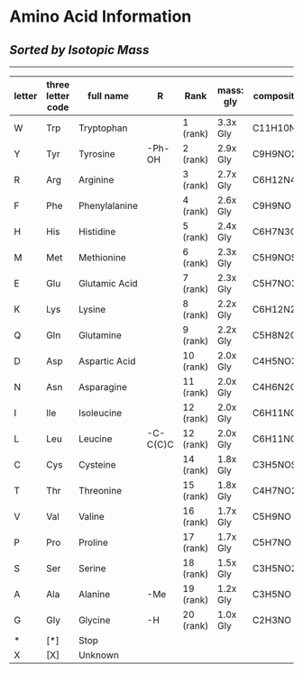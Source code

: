 # Amino Acid Information
## *Sorted by Isotopic Mass*
---
letter|three letter code|full name|R|Rank|mass: gly|composition|average mass|c|h|n|basic|Hydrophobic|Polar
------|-----------------|---------|-|----|---------|-----------|------------|-|-|-|-----|-----------|-----
W|Trp|Tryptophan||1 (rank)|3.3x Gly|C11H10N2O|186.21|C11|H1|N2||HP|
Y|Tyr|Tyrosine|-Ph-OH|2 (rank)|2.9x Gly|C9H9NO2|163.17|C9|H9||||P
R|Arg|Arginine||3 (rank)|2.7x Gly|C6H12N4O|156.19|C6|H1|N4|B||
F|Phe|Phenylalanine||4 (rank)|2.6x Gly|C9H9NO|147.18|C9|H9|||HP|
H|His|Histidine||5 (rank)|2.4x Gly|C6H7N3O|137.14|C6|H7|N3|B||
M|Met|Methionine||6 (rank)|2.3x Gly|C5H9NOS|131.2|C5|H9|||HP|
E|Glu|Glutamic Acid||7 (rank)|2.3x Gly|C5H7NO3|129.12|C5|H7||A||
K|Lys|Lysine||8 (rank)|2.2x Gly|C6H12N2O|128.17|C6|H1|N2|B||
Q|Gln|Glutamine||9 (rank)|2.2x Gly|C5H8N2O2|128.13|C5|H8|N2|||
D|Asp|Aspartic Acid||10 (rank)|2.0x Gly|C4H5NO3|115.09|C4|H5||A||
N|Asn|Asparagine||11 (rank)|2.0x Gly|C4H6N2O2|114.1|C4|H6|N2|||
I|Ile|Isoleucine||12 (rank)|2.0x Gly|C6H11NO|113.16|C6|H1||||
L|Leu|Leucine|-C-C(C)C|12 (rank)|2.0x Gly|C6H11NO|113.16|C6|H1||||
C|Cys|Cysteine||14 (rank)|1.8x Gly|C3H5NOS|103.14|C3|H5||||
T|Thr|Threonine||15 (rank)|1.8x Gly|C4H7NO2|101.11|C4|H7||||P
V|Val|Valine||16 (rank)|1.7x Gly|C5H9NO|99.13|C5|H9||||
P|Pro|Proline||17 (rank)|1.7x Gly|C5H7NO|97.12|C5|H7||||
S|Ser|Serine||18 (rank)|1.5x Gly|C3H5NO2|87.08|C3|H5||||P
A|Ala|Alanine|-Me|19 (rank)|1.2x Gly|C3H5NO|71.08|C3|H5||||
G|Gly|Glycine|-H|20 (rank)|1.0x Gly|C2H3NO|57.05|C2|H3|||HP|
*|[*]|Stop|||||||||||
X|[X]|Unknown|||||||||||